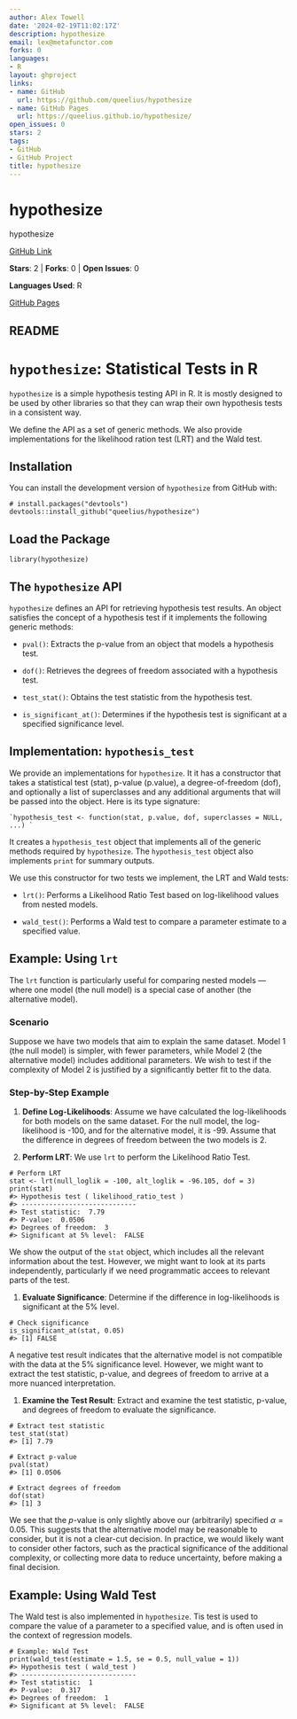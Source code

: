 ```yaml
---
author: Alex Towell
date: '2024-02-19T11:02:17Z'
description: hypothesize
email: lex@metafunctor.com
forks: 0
languages:
- R
layout: ghproject
links:
- name: GitHub
  url: https://github.com/queelius/hypothesize
- name: GitHub Pages
  url: https://queelius.github.io/hypothesize/
open_issues: 0
stars: 2
tags:
- GitHub
- GitHub Project
title: hypothesize
---
```


# hypothesize
hypothesize

[GitHub Link](https://github.com/queelius/hypothesize)

**Stars**: 2 | **Forks**: 0 | **Open Issues**: 0

**Languages Used**: R

[GitHub Pages](https://queelius.github.io/hypothesize/)

## README
`hypothesize`: Statistical Tests in R
=====================================

`hypothesize` is a simple hypothesis testing API in R.
It is mostly designed to be used by other libraries so that they can wrap
their own hypothesis tests in a consistent way.

We define the API as a set of generic methods. We also
provide implementations for the likelihood ration test (LRT) and the Wald test.

Installation
------------

You can install the development version of `hypothesize` from GitHub
with:

    # install.packages("devtools")
    devtools::install_github("queelius/hypothesize")

Load the Package
----------------

    library(hypothesize)

The `hypothesize` API
---------------------

`hypothesize` defines an API for retrieving hypothesis test results. An object
satisfies the concept of a hypothesis test if it implements the following generic
methods:

-   `pval()`: Extracts the p-value from an object that models a hypothesis test.

-   `dof()`: Retrieves the degrees of freedom associated with a
    hypothesis test.

-   `test_stat()`: Obtains the test statistic from the hypothesis test.

-   `is_significant_at()`: Determines if the hypothesis test is
    significant at a specified significance level.

Implementation: `hypothesis_test`
---------------------------------

We provide an implementations for `hypothesize`. It it has a
constructor that takes a statistical test (stat), p-value (p.value),
a degree-of-freedom (dof), and optionally a list of superclasses and
any additional arguments that will be passed into the object. Here
is its type signature:

    `hypothesis_test <- function(stat, p.value, dof, superclasses = NULL, ...) `

It creates a `hypothesis_test` object that implements all of the generic
methods required by `hypothesize`. The `hypothesis_test` object also
implements `print` for summary outputs.

We use this constructor for two tests we implement, the LRT and Wald tests:

-   `lrt()`: Performs a Likelihood Ratio Test based on log-likelihood
    values from nested models.

-   `wald_test()`: Performs a Wald test to compare a parameter estimate
    to a specified value.

Example: Using `lrt`
--------------------

The `lrt` function is particularly useful for comparing nested models —
where one model (the null model) is a special case of another (the
alternative model).

### Scenario

Suppose we have two models that aim to explain the same dataset. Model 1
(the null model) is simpler, with fewer parameters, while Model 2 (the
alternative model) includes additional parameters. We wish to test if
the complexity of Model 2 is justified by a significantly better fit to
the data.

### Step-by-Step Example

1.  **Define Log-Likelihoods**: Assume we have calculated the
    log-likelihoods for both models on the same dataset. For the null
    model, the log-likelihood is -100, and for the alternative model, it
    is -99. Assume that the difference in degrees of freedom between the
    two models is 2.

2.  **Perform LRT**: We use `lrt` to perform the Likelihood Ratio Test.

<!-- -->

    # Perform LRT
    stat <- lrt(null_loglik = -100, alt_loglik = -96.105, dof = 3)
    print(stat)
    #> Hypothesis test ( likelihood_ratio_test )
    #> -----------------------------
    #> Test statistic:  7.79 
    #> P-value:  0.0506 
    #> Degrees of freedom:  3 
    #> Significant at 5% level:  FALSE

We show the output of the `stat` object, which includes all the relevant
information about the test. However, we might want to look at its parts
independently, particularly if we need programmatic accees to relevant
parts of the test.

1.  **Evaluate Significance**: Determine if the difference in
    log-likelihoods is significant at the 5% level.

<!-- -->

    # Check significance
    is_significant_at(stat, 0.05)
    #> [1] FALSE

A negative test result indicates that the alternative model is not
compatible with the data at the 5% significance level. However, we might
want to extract the test statistic, p-value, and degrees of freedom to
arrive at a more nuanced interpretation.

1.  **Examine the Test Result**: Extract and examine the test statistic,
    p-value, and degrees of freedom to evaluate the significance.

<!-- -->

    # Extract test statistic
    test_stat(stat)
    #> [1] 7.79

    # Extract p-value
    pval(stat)
    #> [1] 0.0506

    # Extract degrees of freedom
    dof(stat)
    #> [1] 3

We see that the *p*-value is only slightly above our (arbitrarily)
specified *α* = 0.05. This suggests that the alternative model may be
reasonable to consider, but it is not a clear-cut decision. In practice,
we would likely want to consider other factors, such as the practical
significance of the additional complexity, or collecting more data to
reduce uncertainty, before making a final decision.

Example: Using Wald Test
------------------------

The Wald test is also implemented in `hypothesize`. Tis test is used to
compare the value of a parameter to a specified value, and is often used
in the context of regression models.

    # Example: Wald Test
    print(wald_test(estimate = 1.5, se = 0.5, null_value = 1))
    #> Hypothesis test ( wald_test )
    #> -----------------------------
    #> Test statistic:  1 
    #> P-value:  0.317 
    #> Degrees of freedom:  1 
    #> Significant at 5% level:  FALSE
